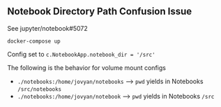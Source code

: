 ## Notebook Directory Path Confusion Issue

See jupyter/notebook#5072

`docker-compose up`

Config set to `c.NotebookApp.notebook_dir = '/src'`

The following is the behavior for volume mount configs

* `./notebooks:/home/jovyan/notebooks` -->  `pwd` yields in Notebooks `/src/notebooks`
* `./notebooks:/home/jovyan/notebook`  -->  `pwd` yields in Notebooks `/src`